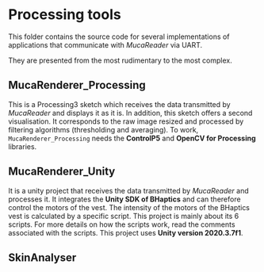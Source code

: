 # Processing tools

This folder contains the source code for several implementations of applications that communicate with *MucaReader* via UART.

They are presented from the most rudimentary to the most complex.

## MucaRenderer_Processing

This is a Processing3 sketch which receives the data transmitted by *MucaReader* and displays it as it is. In addition, this sketch offers a second visualisation. It corresponds to the raw image resized and processed by filtering algorithms (thresholding and averaging).
To work, `MucaRenderer_Processing` needs the **ControlP5** and **OpenCV for Processing** libraries.

## MucaRenderer_Unity

It is a unity project that receives the data transmitted by *MucaReader* and processes it. It integrates the **Unity SDK of BHaptics** and can therefore control the motors of the vest. The intensity of the motors of the BHaptics vest is calculated by a specific script.
This project is mainly about its 6 scripts.
For more details on how the scripts work, read the comments associated with the scripts.
This project uses **Unity version 2020.3.7f1**.

## SkinAnalyser
